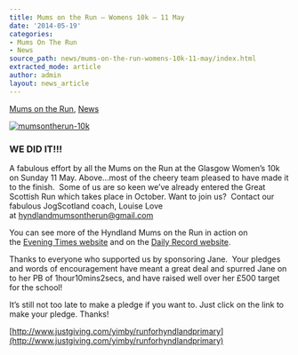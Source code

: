 ```yaml
---
title: Mums on the Run – Womens 10k – 11 May
date: '2014-05-19'
categories:
- Mums On The Run
- News
source_path: news/mums-on-the-run-womens-10k-11-may/index.html
extracted_mode: article
author: admin
layout: news_article
---
```

[Mums on the Run](category/mums-on-the-run/), [News](/news/)

[![mumsontherun-10k](/assets/images/2014/05/mumsontherun-10k.jpg)](/assets/images/2014/05/mumsontherun-10k.jpg)

### WE DID IT!!!

A fabulous effort by all the Mums on the Run at the Glasgow Women’s 10k on Sunday 11 May. Above…most of the cheery team pleased to have made it to the finish. &nbsp;Some of us are so keen we’ve already entered the Great Scottish Run which takes place in October. Want to join us? &nbsp;Contact our fabulous JogScotland coach, Louise Love at&nbsp;[hyndlandmumsontherun@gmail.com](mailto:hyndlandmumsontherun@gmail.com)

You can see more of the Hyndland Mums on the Run in action on the&nbsp;[Evening Times website](http://t.ymlp211.net/eyyaxaujweharauwbavaewm/click.php)&nbsp;and on the&nbsp;[Daily Record website](http://t.ymlp211.net/mssaaaujwehanauwbapaewm/click.php).

Thanks to everyone who supported us by sponsoring Jane. &nbsp;Your pledges and words of encouragement have meant a great deal and spurred Jane on to her PB of 1hour10mins2secs, and have raised well over her £500 target for the school!

It’s still not too late to make a pledge if you want to. Just click on the link to make your pledge. Thanks!

[http://www.justgiving.com/yimby/runforhyndlandprimary](http://www.justgiving.com/yimby/runforhyndlandprimary)
